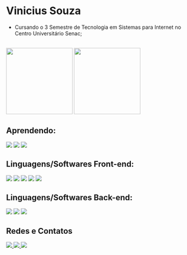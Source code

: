 # Vinicius Souza

- Cursando o 3 Semestre de Tecnologia em Sistemas para Internet no Centro Universitário Senac;

<br>

<div>
  <img height='180em' src='https://github-readme-stats.vercel.app/api?username=xLupus&show_icons=true&theme=dark&count_private=true&include_all_commits=true'/>
  <img height='180em' src='https://github-readme-stats.vercel.app/api/top-langs/?username=xLupus&langs_count=5&theme=dark&layout=compact'/>
</div>

## Aprendendo:

<div style='display:inline-block'>
  <img src='https://img.shields.io/badge/laravel-%23FF2D20.svg?style=for-the-badge&logo=laravel&logoColor=white'/>
  <img src='https://img.shields.io/badge/angular-%23DD0031.svg?style=for-the-badge&logo=angular&logoColor=white'/>
  <img src='https://img.shields.io/badge/Sass-CC6699?style=for-the-badge&logo=sass&logoColor=white'/>
</div>


## Linguagens/Softwares Front-end:

<div style='display:inline-block'>
  <img src='https://img.shields.io/badge/HTML5-E34F26?style=for-the-badge&logo=html5&logoColor=white'/>
  <img src='https://img.shields.io/badge/CSS3-1572B6?style=for-the-badge&logo=css3&logoColor=white'/>
  <img src='https://img.shields.io/badge/Bootstrap-563D7C?style=for-the-badge&logo=bootstrap&logoColor=white'/>
  <img src='https://img.shields.io/badge/JavaScript-F7DF1E?style=for-the-badge&logo=javascript&logoColor=white'/>
  <img src='https://img.shields.io/badge/Figma-F24E1E?style=for-the-badge&logo=figma&logoColor=white'/>
</div>


## Linguagens/Softwares Back-end:

<div style='display:inline-block'>
  <img src='https://img.shields.io/badge/PHP-777BB4?style=for-the-badge&logo=php&logoColor=white'/>
  <img src='https://img.shields.io/badge/Microsoft_SQL_Server-CC2927?style=for-the-badge&logo=microsoft-sql-server&logoColor=white'/>
  <img src='https://img.shields.io/badge/mysql-%2300f.svg?style=for-the-badge&logo=mysql&logoColor=black'/>
</div>



## Redes e Contatos

<div style='display:inline-block'>
  <a href='https://www.linkedin.com/in/vinicius-as-dev/' target='_blank'>
    <img src='https://img.shields.io/badge/LinkedIn-0077B5?style=for-the-badge&logo=linkedin&logoColor=white'/>
  </a>
  <a href='mailto:vinicius.as.dev@outlook.com' alt='Outlook' target='_blank'>
    <img src='https://img.shields.io/badge/Microsoft_Outlook-0078D4?style=for-the-badge&logo=microsoft-outlook&logoColor=white'/>
  </a>
  <a href=''>
  <img src='https://img.shields.io/badge/Discord-7289DA?style=for-the-badge&logo=discord&logoColor=white'/>
 </a>
</div>
